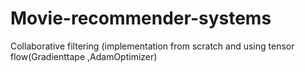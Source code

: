 # Movie-recommender-systems
Collaborative filtering (implementation from scratch and using tensor flow(Gradienttape ,AdamOptimizer)
